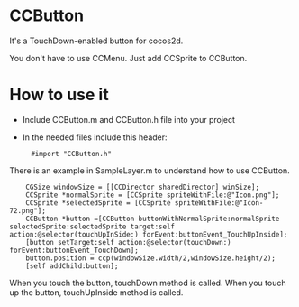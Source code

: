 CCButton
========

It's a TouchDown-enabled button for cocos2d.

You don't have to use CCMenu.
Just add CCSprite to CCButton.

How to use it
====================
- Include CCButton.m and CCButton.h file into your project
- In the needed files include this header:

        #import "CCButton.h"

There is an example in SampleLayer.m to understand how to use CCButton.
```
    CGSize windowSize = [[CCDirector sharedDirector] winSize];
    CCSprite *normalSprite = [CCSprite spriteWithFile:@"Icon.png"];
    CCSprite *selectedSprite = [CCSprite spriteWithFile:@"Icon-72.png"];
    CCButton *button =[CCButton buttonWithNormalSprite:normalSprite selectedSprite:selectedSprite target:self action:@selector(touchUpInSide:) forEvent:buttonEvent_TouchUpInside];
    [button setTarget:self action:@selector(touchDown:) forEvent:buttonEvent_TouchDown];
    button.position = ccp(windowSize.width/2,windowSize.height/2);
    [self addChild:button];
```
When you touch the button, touchDown method is called.
When you touch up the button, touchUpInside method is called. 
